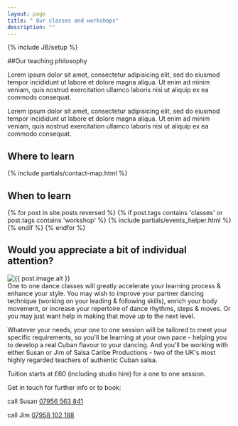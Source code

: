 ```yaml
---
layout: page
title: " Our classes and workshops"
description: ""
---
```

{% include JB/setup %}

##Our teaching philosophy

Lorem ipsum dolor sit amet, consectetur adipisicing elit, sed do eiusmod tempor incididunt ut labore et dolore magna aliqua. Ut enim ad minim veniam, quis nostrud exercitation ullamco laboris nisi ut aliquip ex ea commodo consequat. 


Lorem ipsum dolor sit amet, consectetur adipisicing elit, sed do eiusmod tempor incididunt ut labore et dolore magna aliqua. Ut enim ad minim veniam, quis nostrud exercitation ullamco laboris nisi ut aliquip ex ea commodo consequat. 


<section class="section location" markdown="1">

<h2 class="section-title">
  Where to learn
</h2>

{% include partials/contact-map.html %}

</section>


<section class="section group-classes" markdown="1">

<h2 class="section-title">
  When to learn
</h2>

  <div class="section featured" class="class-list" >
    {% for post in site.posts reversed  %}
      {% if post.tags contains 'classes' or post.tags contains 'workshop' %}
        {% include partials/events_helper.html %}
      {% endif %}
    {% endfor %}
  </div>
</section>


<section class="section private-classes" markdown="1">

<h2 class="section-title">
  Would you appreciate a bit of individual attention?
</h2>

<div  data-alt="one to one classes" data-picture class="hero">
  <div data-src="/assets/images/121-small.jpg"></div>
  <div data-src="/assets/images/121.jpg" data-media="(min-width: 400px)"></div>
  <div data-src="/assets/images/121@2x.jpg" data-media="(min-width: 400px) and (min-device-pixel-ratio: 2.0)"></div>
  <!--[if (lt IE 9) & (!IEMobile)]>
      <div data-src="{{ post.image.medium }}"></div>
    <![endif]>-->
  <noscript>
    <img src="{{ post.image.small }}" alt="{{ post.image.alt }}" />
  </noscript> 
</div>

<div class="col" markdown="1">
  One to one dance classes will greatly accelerate your learning process & enhance your style. You may wish to improve your partner dancing technique (working on your leading & following skills), enrich your body movement, or increase your repertoire of dance rhythms, steps & moves. Or you may just want help in making that move up to the next level.
  
  Whatever your needs, your one to one session will be tailored to meet your specific requirements, so you'll be learning at your own pace - helping you to develop a real Cuban flavour to your dancing. And you'll be working with either Susan or Jim of Salsa Caribe Productions - two of the UK's most highly regarded teachers of authentic Cuban salsa.

<aside class="aside" markdown="1">

Tuition starts at £60 (including studio hire) for a one to one session.

Get in touch for further info or to book:

<span class="ss-icon">call</span> Susan <a href="tel:+447956563841">07956 563 841</a> 

<span class="ss-icon">call</span> Jim  <a href="tel:+447958102188">07958 102 188</a>

</aside>
</div>


</section>
